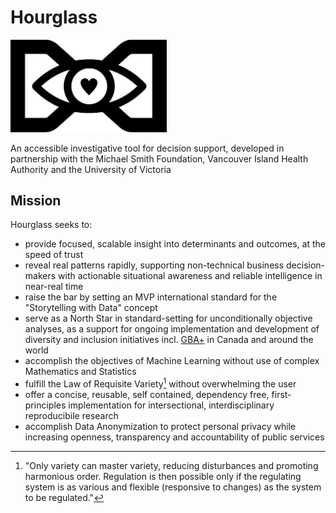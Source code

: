 # Hourglass

<img src="hourglass.png" width="250">

An accessible investigative tool for decision support, developed in partnership with the Michael Smith Foundation, Vancouver Island Health Authority and the University of Victoria 

## Mission
Hourglass seeks to:
* provide focused, scalable insight into determinants and outcomes, at the speed of trust
* reveal real patterns rapidly, supporting non-technical business decision-makers with actionable situational awareness and reliable intelligence in near-real time
* raise the bar by setting an MVP international standard for the "Storytelling with Data" concept  
* serve as a North Star in standard-setting for unconditionally objective analyses, as a support for ongoing implementation and development of diversity and inclusion initiatives incl. [GBA+](https://www2.gov.bc.ca/assets/gov/british-columbians-our-governments/services-policies-for-government/gender-equity/factsheet-gba.pdf) in Canada and around the world
* accomplish the objectives of Machine Learning without use of complex Mathematics and Statistics
* fulfill the Law of Requisite Variety[^1] without overwhelming the user
* offer a concise, reusable, self contained, dependency free, first-principles implementation for intersectional, interdisciplinary reproducibile research
* accomplish Data Anonymization to protect personal privacy while increasing openness, transparency and accountability of public services

[^1]: "Only variety can master variety, reducing disturbances and promoting harmonious order. Regulation is then possible only if the regulating system is as various and flexible (responsive to changes) as the system to be regulated." 

